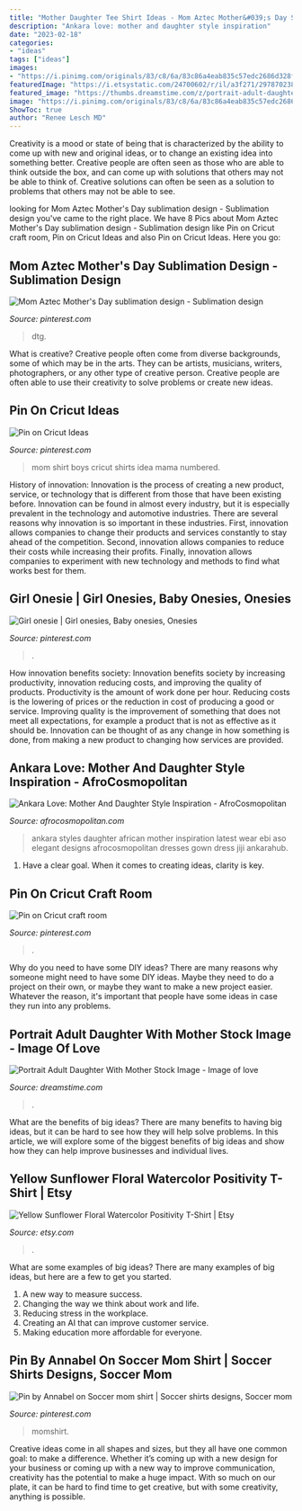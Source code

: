 ```yaml
---
title: "Mother Daughter Tee Shirt Ideas - Mom Aztec Mother&#039;s Day Sublimation Design"
description: "Ankara love: mother and daughter style inspiration"
date: "2023-02-18"
categories:
- "ideas"
tags: ["ideas"]
images:
- "https://i.pinimg.com/originals/83/c8/6a/83c86a4eab835c57edc2686d328f9f39.jpg"
featuredImage: "https://i.etsystatic.com/24700602/r/il/a3f271/2978702381/il_fullxfull.2978702381_c0au.jpg"
featured_image: "https://thumbs.dreamstime.com/z/portrait-adult-daughter-mother-generation-relationship-portrait-adult-daughter-mother-two-gorgeous-casual-style-156774993.jpg"
image: "https://i.pinimg.com/originals/83/c8/6a/83c86a4eab835c57edc2686d328f9f39.jpg"
ShowToc: true
author: "Renee Lesch MD"
---
```



Creativity is a mood or state of being that is characterized by the ability to come up with new and original ideas, or to change an existing idea into something better. Creative people are often seen as those who are able to think outside the box, and can come up with solutions that others may not be able to think of. Creative solutions can often be seen as a solution to problems that others may not be able to see.

	

		
looking for Mom Aztec Mother&#039;s Day sublimation design - Sublimation design you've came to the right place. We have 8 Pics about Mom Aztec Mother&#039;s Day sublimation design - Sublimation design like Pin on Cricut craft room, Pin on Cricut Ideas and also Pin on Cricut Ideas. Here you go:
		
    
## Mom Aztec Mother&#039;s Day Sublimation Design - Sublimation Design

<img loading=lazy src="https://i.pinimg.com/736x/2a/83/9d/2a839df944f8dd6719a58d6aea266198.jpg" onerror="this.onerror=null;this.src='https://tse4.mm.bing.net/th?id=OIP.5n9dIqQIlBY0CMjpYbUOdAHaHW&amp;pid=15.1';" alt="Mom Aztec Mother&#039;s Day sublimation design - Sublimation design">

_Source: pinterest.com_

>dtg. 

	

What is creative?
Creative people often come from diverse backgrounds, some of which may be in the arts. They can be artists, musicians, writers, photographers, or any other type of creative person. Creative people are often able to use their creativity to solve problems or create new ideas.

    
## Pin On Cricut Ideas

<img loading=lazy src="https://i.pinimg.com/originals/83/c8/6a/83c86a4eab835c57edc2686d328f9f39.jpg" onerror="this.onerror=null;this.src='https://tse4.mm.bing.net/th?id=OIP.mwGq_471X9gV0b-eov0FtgHaKM&amp;pid=15.1';" alt="Pin on Cricut Ideas">

_Source: pinterest.com_

>mom shirt boys cricut shirts idea mama numbered. 

	

History of innovation:
Innovation is the process of creating a new product, service, or technology that is different from those that have been existing before. Innovation can be found in almost every industry, but it is especially prevalent in the technology and automotive industries. There are several reasons why innovation is so important in these industries. First, innovation allows companies to change their products and services constantly to stay ahead of the competition. Second, innovation allows companies to reduce their costs while increasing their profits. Finally, innovation allows companies to experiment with new technology and methods to find what works best for them.

    
## Girl Onesie | Girl Onesies, Baby Onesies, Onesies

<img loading=lazy src="https://i.pinimg.com/736x/01/4f/06/014f06c79990e17d2e0b0d004b44e7ba.jpg" onerror="this.onerror=null;this.src='https://tse4.mm.bing.net/th?id=OIP.LuCe6J9r_0NK7CKZeX3LmAHaJ3&amp;pid=15.1';" alt="Girl onesie | Girl onesies, Baby onesies, Onesies">

_Source: pinterest.com_

>. 

	

How innovation benefits society:
Innovation benefits society by increasing productivity, innovation reducing costs, and improving the quality of products. Productivity is the amount of work done per hour. Reducing costs is the lowering of prices or the reduction in cost of producing a good or service. Improving quality is the improvement of something that does not meet all expectations, for example a product that is not as effective as it should be. Innovation can be thought of as any change in how something is done, from making a new product to changing how services are provided.

    
## Ankara Love: Mother And Daughter Style Inspiration - AfroCosmopolitan

<img loading=lazy src="https://i1.wp.com/afrocosmopolitan.com/wp-content/uploads/2020/06/matching-ankara-mother-daughter-style-inspiration-afrocosmopolitan.com-african-print-fashion-styles-10.jpg?resize=696%2C870&amp;ssl=1" onerror="this.onerror=null;this.src='https://tse4.mm.bing.net/th?id=OIP.Y697XQ4vTVJ7Jhq5dX7PpwHaJQ&amp;pid=15.1';" alt="Ankara Love: Mother And Daughter Style Inspiration - AfroCosmopolitan">

_Source: afrocosmopolitan.com_

>ankara styles daughter african mother inspiration latest wear ebi aso elegant designs afrocosmopolitan dresses gown dress jiji ankarahub. 

	

1. Have a clear goal. When it comes to creating ideas, clarity is key.

    
## Pin On Cricut Craft Room

<img loading=lazy src="https://i.pinimg.com/736x/6d/73/1c/6d731cab6ae0ed39ccfef512e09e3689.jpg" onerror="this.onerror=null;this.src='https://tse1.mm.bing.net/th?id=OIP.17GXnGty3SgNiEKzWbxTOgHaFk&amp;pid=15.1';" alt="Pin on Cricut craft room">

_Source: pinterest.com_

>. 

	

Why do you need to have some DIY ideas?
There are many reasons why someone might need to have some DIY ideas. Maybe they need to do a project on their own, or maybe they want to make a new project easier. Whatever the reason, it's important that people have some ideas in case they run into any problems.

    
## Portrait Adult Daughter With Mother Stock Image - Image Of Love

<img loading=lazy src="https://thumbs.dreamstime.com/z/portrait-adult-daughter-mother-generation-relationship-portrait-adult-daughter-mother-two-gorgeous-casual-style-156774993.jpg" onerror="this.onerror=null;this.src='https://tse3.mm.bing.net/th?id=OIP.XqNHV--vNaeexDptYWFGGgHaFW&amp;pid=15.1';" alt="Portrait Adult Daughter With Mother Stock Image - Image of love">

_Source: dreamstime.com_

>. 

	

What are the benefits of big ideas?
There are many benefits to having big ideas, but it can be hard to see how they will help solve problems. In this article, we will explore some of the biggest benefits of big ideas and show how they can help improve businesses and individual lives.

    
## Yellow Sunflower Floral Watercolor Positivity T-Shirt | Etsy

<img loading=lazy src="https://i.etsystatic.com/24700602/r/il/a3f271/2978702381/il_fullxfull.2978702381_c0au.jpg" onerror="this.onerror=null;this.src='https://tse1.mm.bing.net/th?id=OIP.aaCdBrykXi07Go0CwZ-URgHaF7&amp;pid=15.1';" alt="Yellow Sunflower Floral Watercolor Positivity T-Shirt | Etsy">

_Source: etsy.com_

>. 

	

What are some examples of big ideas?
There are many examples of big ideas, but here are a few to get you started. 
1. A new way to measure success. 
2. Changing the way we think about work and life. 
3. Reducing stress in the workplace. 
4. Creating an AI that can improve customer service. 
5. Making education more affordable for everyone.

    
## Pin By Annabel On Soccer Mom Shirt | Soccer Shirts Designs, Soccer Mom

<img loading=lazy src="https://i.pinimg.com/736x/a4/91/0f/a4910f82d5d04f27570735493e899a3f.jpg" onerror="this.onerror=null;this.src='https://tse3.mm.bing.net/th?id=OIP.v91xQoQlMxRRSRQJ28N31gHaLV&amp;pid=15.1';" alt="Pin by Annabel on Soccer mom shirt | Soccer shirts designs, Soccer mom">

_Source: pinterest.com_

>momshirt. 

	

Creative ideas come in all shapes and sizes, but they all have one common goal: to make a difference. Whether it’s coming up with a new design for your business or coming up with a new way to improve communication, creativity has the potential to make a huge impact. With so much on our plate, it can be hard to find time to get creative, but with some creativity, anything is possible.

